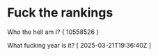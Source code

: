 # Fuck the rankings

Who the hell am I?
{ 10558526 }

What fucking year is it?
[ 2025-03-21T19:36:40Z ]
